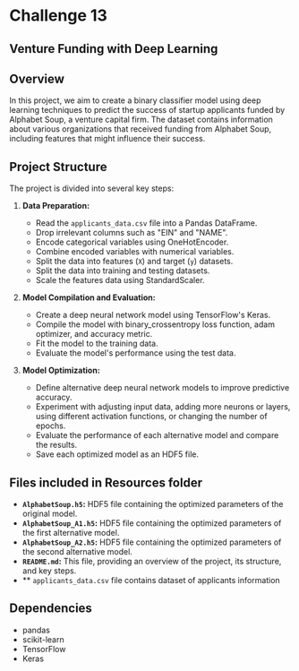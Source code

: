 # Challenge 13
## Venture Funding with Deep Learning

## Overview
In this project, we aim to create a binary classifier model using deep learning techniques to predict the success of startup applicants funded by Alphabet Soup, a venture capital firm. The dataset contains information about various organizations that received funding from Alphabet Soup, including features that might influence their success.

## Project Structure
The project is divided into several key steps:

1. **Data Preparation:**
   - Read the `applicants_data.csv` file into a Pandas DataFrame.
   - Drop irrelevant columns such as "EIN" and "NAME".
   - Encode categorical variables using OneHotEncoder.
   - Combine encoded variables with numerical variables.
   - Split the data into features (`X`) and target (`y`) datasets.
   - Split the data into training and testing datasets.
   - Scale the features data using StandardScaler.

2. **Model Compilation and Evaluation:**
   - Create a deep neural network model using TensorFlow's Keras.
   - Compile the model with binary_crossentropy loss function, adam optimizer, and accuracy metric.
   - Fit the model to the training data.
   - Evaluate the model's performance using the test data.

3. **Model Optimization:**
   - Define alternative deep neural network models to improve predictive accuracy.
   - Experiment with adjusting input data, adding more neurons or layers, using different activation functions, or changing the number of epochs.
   - Evaluate the performance of each alternative model and compare the results.
   - Save each optimized model as an HDF5 file.

## Files included in Resources folder
- **`AlphabetSoup.h5`:** HDF5 file containing the optimized parameters of the original model.
- **`AlphabetSoup_A1.h5`:** HDF5 file containing the optimized parameters of the first alternative model.
- **`AlphabetSoup_A2.h5`:** HDF5 file containing the optimized parameters of the second alternative model.
- **`README.md`:** This file, providing an overview of the project, its structure, and key steps.
- ** `applicants_data.csv` file contains dataset of applicants information


## Dependencies
- pandas
- scikit-learn
- TensorFlow
- Keras
